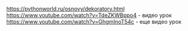 https://pythonworld.ru/osnovy/dekoratory.html 
https://www.youtube.com/watch?v=TdeZKWBppo4 - видео урок
https://www.youtube.com/watch?v=GhgmInoT54c - еще видео урок
